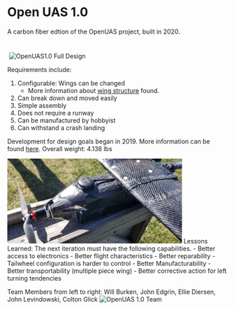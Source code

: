 # Open UAS 1.0 

A carbon fiber edtion of the OpenUAS project, built in 2020.
#
![]()
<img src="./2021-10-17_11-44_1.jpg" alt="OpenUAS1.0 Full Design" style="width:400px;"/>

Requirements include:
1. Configurable: Wings can be changed
    - More information about [wing structure](../../docs/Legacy/Archive/Structures/wingconstruction.pdf) found.
2. Can break down and moved easily
3. Simple assembly
4. Does not require a runway
5. Can be manufactured by hobbyist
6. Can withstand a crash landing

Development for design goals began in 2019. More information can be found [here](../../docs/Legacy/Archive/Design/Design_1.pdf).
Overall weight: 4.138 lbs

<img src="./OpenUAS1.jpeg" alt="OpenUAS 1.0 Completed" style="width:400px;"/>
Lessons Learned:
The next iteration must have the following capabilities.
- Better access to electronics
- Better flight characteristics
- Better reparability
- Tailwheel configuration is harder to control
- Better Manufacturability
- Better transportability (multiple piece wing)
- Better corrective action for left turning tendencies

Team Members from left to right: Will Burken, John Edgrin, Ellie Diersen, John Levindowski, Colton Glick
<img src="./IMG.jpeg" alt="OpenUAS 1.0 Team" style="width:400px;"/>

